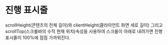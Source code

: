 <h1>진행 표시줄</h1>
<p>scrollHeight(콘텐츠의 전체 길이)와 clientHeight(클라이언트 화면 세로 길이) 그리고 scrollTop(스크롤바의 수직 현재 위치)속성을 사용하여 스크롤이 아래로 내려가면 진행 표시줄이 100%에 점점 가까워진다.</p>
